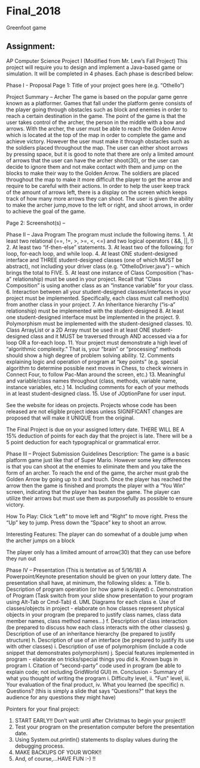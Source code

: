 # Final_2018
Greenfoot game
## Assignment:

AP Computer Science Project I
(Modified from Mr. Lew’s Fall Project)
This project will require you to design and implement a Java-based game or simulation. It will be completed in 4 phases. Each phase is described below:

Phase I - Proposal
Page 1:
Title of your project goes here (e.g. “Othello”)

Project Summary – 
Archer
The game is based on the popular game genre known as a platformer. Games that fall under the platform genre consists of the player going through obstacles such as block and enemies in order to reach a certain destination in the game. The point of the game is that the user takes control of the archer, the person in the middle with a bow and arrows. With the archer, the user must be able to reach the Golden Arrow which is located at the top of the map in order to complete the game and achieve victory. However the user must make it through obstacles such as the soldiers placed throughout the map. The user can either shoot arrows by pressing space, but it is good to note that there are only a limited amount of arrows that the user can have the archer shoot(30), or the user can decide to ignore them and not make contact with them and jump on the blocks to make their way to the Golden Arrow. The soldiers are placed throughout the map to make it more difficult the player to get the arrow and require to be careful with their actions. In order to help the user keep track of the amount of arrows left, there is a display on the screen which keeps track of how many more arrows they can shoot. The user is given the ability to make the archer jump,move to the left or right, and shoot arrows, in order to achieve the goal of the game.


Page 2:
Screenshot(s) –


 
Phase II – Java Program
The program must include the following items.
	1.	At least two relational (==, !=, >, >=, <, <=) and two logical operators ( &&, ||, !)
	2.	At least two “if-then-else” statements.
	3.	At least two of the following: for loop, for-each loop, and while loop.
	4.	At least ONE student-designed interface and THREE student-designed classes (one of which MUST be abstract), not including your driver class (e.g. “OthelloDriver.java”) – which brings the total to FIVE.
	5.	At least one instance of Class Composition (“has-a” relationship) must be used in your project. Recall that “Class Composition” is using another class as an “instance variable” for your class. 
	6.	Interaction between all your student-designed classes/interfaces in your project must be implemented. Specifically, each class must call method(s) from another class in your project.
	7.	An Inheritance hierarchy (“is-a” relationship) must be implemented with the student-designed 
	8.	At least one student-designed interface must be implemented in the project.
	9.	Polymorphism must be implemented with the student-designed classes.
	10.	Class ArrayList or a 2D Array must be used in at least ONE student-designed class and it MUST be traversed through AND accessed via a for loop OR a for-each loop.
	11.	Your project must demonstrate a high level of “algorithmic complexity.” That is, your “brain” or “processing” methods should show a high degree of problem solving ability.
	12.	Comments explaining logic and operation of program at “key points” (e.g. special algorithm to determine possible next moves in Chess, to check winners in Connect Four, to follow Pac-Man around the screen, etc.)
	13.	Meaningful and variable/class names throughout (class, methods, variable name, instance variables, etc.)
	14.	Including comments for each of your methods in at least student-designed class. 
     15.	Use of JOptionPane for user input.

See the website for ideas on projects. Projects whose code has been released are not eligible project ideas unless SIGNIFICANT changes are proposed that will make it UNIQUE from the original.

The Final Project is due on your assigned lottery date. THERE WILL BE A 15% deduction of points for each day that the project is late. There will be a 5 point deduction for each typographical or grammatical error.




 
Phase III – Project Submission Guidelines
Description:
The game is a basic platform game just like that of Super Mario. However some key differences is that you can shoot at the enemies to eliminate them and you take the form of an archer. To reach the end of the game, the archer must grab the Golden Arrow by going up to it and touch. Once the player has reached the arrow then the game is finished and prompts the player with a “You Win” screen, indicating that the player has beaten the game. The player can utilize their arrows but must use them as purposefully as possible to ensure victory.

How To Play:
Click “Left” to move left and “Right” to move right. Press the “Up” key to jump. Press down the “Space” key to shoot an arrow.

Interesting Features:
The player can do somewhat of a double jump when the archer jumps on a block

The player only has a limited amount of arrow(30) that they can use before they run out



 
Phase IV – Presentation (This is tentative as of 5/16/18)
A Powerpoint/Keynote presentation should be given on your lottery date. The presentation shall have, at minimum, the following slides:
a.	Title
b.	Description of program operation (or how game is played)
c.	Demonstration of Program (Task switch from your slide show presentation to your program using Alt-Tab or Cmd-Tab)
d.	UML Diagrams for each class
e.	Use of classes/objects in project - elaborate on how classes represent physical objects in your program (be prepared to justify class names, class data member names, class method names…)
f.	Description of class interaction (be prepared to discuss how each class interacts with the other classes)
g.	Description of use of an inheritance hierarchy (be prepared to justify structure)
h.	Description of use of an interface (be prepared to justify its use with other classes)
i.	Description of use of polymorphism (include a code snippet that demonstrates polymorphism)
j.	Special features implemented in program - elaborate on tricks/special things you did
k.	Known bugs in program
l.	Citation of “second-party” code used in program (be able to explain code; not including GridWorld GUI)
m.	Conclusion - Summary of what you thought of writing the program 
	i.	Difficulty level, 
	ii. 	"Fun" level, 
	iii. 	Your evaluation of the final product, 
iv.	What you learned (be specific)
n.	Questions? (this is simply a slide that says “Questions?” that keys the audience for any questions they might have)


Pointers for your final project:
1.	START EARLY!! Don’t wait until after Christmas to begin your project!! 
2.	Test your program on the presentation computer before the presentation date.
3.	Using System.out.println() statements to display values during the debugging process.
4.	MAKE BACKUPS OF YOUR WORK!!
5.	And, of course,…HAVE FUN :-) !!

